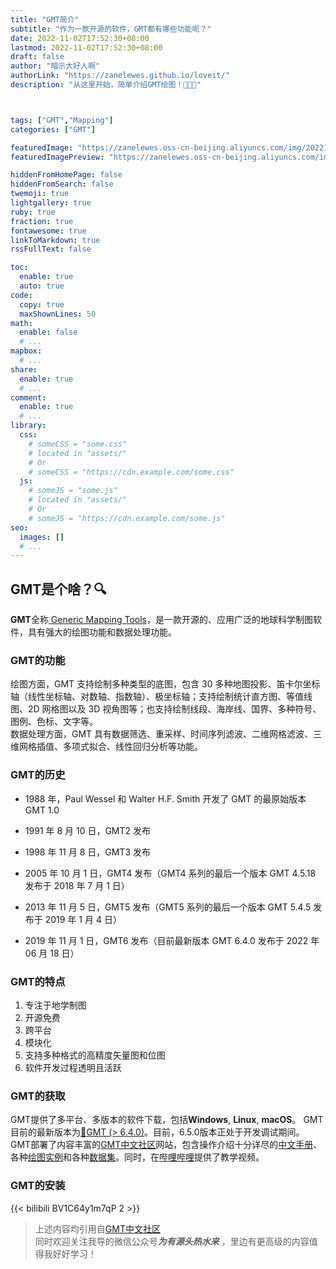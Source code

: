 ```yaml
---
title: "GMT简介"
subtitle: "作为一款开源的软件，GMT都有哪些功能呢？"
date: 2022-11-02T17:52:30+08:00
lastmod: 2022-11-02T17:52:30+08:00
draft: false
author: "暗示大好人啊"
authorLink: "https://zanelewes.github.io/loveit/"
description: "从这里开始，简单介绍GMT绘图！👨🏽‍💻"



tags: ["GMT","Mapping"]
categories: ["GMT"]

featuredImage: "https://zanelewes.oss-cn-beijing.aliyuncs.com/img/202210250831572.png"
featuredImagePreview: "https://zanelewes.oss-cn-beijing.aliyuncs.com/img/202210250831572.png"

hiddenFromHomePage: false
hiddenFromSearch: false
twemoji: true
lightgallery: true
ruby: true
fraction: true
fontawesome: true
linkToMarkdown: true
rssFullText: false

toc:
  enable: true
  auto: true
code:
  copy: true
  maxShownLines: 50
math:
  enable: false
  # ...
mapbox:
  # ...
share:
  enable: true
  # ...
comment:
  enable: true
  # ...
library:
  css:
    # someCSS = "some.css"
    # located in "assets/"
    # Or
    # someCSS = "https://cdn.example.com/some.css"
  js:
    # someJS = "some.js"
    # located in "assets/"
    # Or
    # someJS = "https://cdn.example.com/some.js"
seo:
  images: []
  # ...
---
```

<!--more-->
## GMT是个啥？🔍
**GMT**全称[ Generic Mapping Tools](https://www.generic-mapping-tools.org/)，是一款开源的、应用广泛的地球科学制图软件，具有强大的绘图功能和数据处理功能。
### GMT的功能
绘图方面，GMT 支持绘制多种类型的底图，包含 30 多种地图投影、笛卡尔坐标轴（线性坐标轴、对数轴、指数轴）、极坐标轴；支持绘制统计直方图、等值线图、2D 网格图以及 3D 视角图等；也支持绘制线段、海岸线、国界、多种符号、图例、色标、文字等。
<br>数据处理方面，GMT 具有数据筛选、重采样、时间序列滤波、二维网格滤波、三维网格插值、多项式拟合、线性回归分析等功能。
### GMT的历史
- 1988 年，Paul Wessel 和 Walter H.F. Smith 开发了 GMT 的最原始版本 GMT 1.0

- 1991 年 8 月 10 日，GMT2 发布

- 1998 年 11 月 8 日，GMT3 发布

- 2005 年 10 月 1 日，GMT4 发布（GMT4 系列的最后一个版本 GMT 4.5.18 发布于 2018 年 7 月 1 日）

- 2013 年 11 月 5 日，GMT5 发布（GMT5 系列的最后一个版本 GMT 5.4.5 发布于 2019 年 1 月 4 日）

- 2019 年 11 月 1 日，GMT6 发布（目前最新版本 GMT 6.4.0 发布于 2022 年 06 月 18 日）
### GMT的特点
1. 专注于地学制图
2. 开源免费
3. 跨平台
4. 模块化
5. 支持多种格式的高精度矢量图和位图
6. 软件开发过程透明且活跃
### GMT的获取
GMT提供了多平台、多版本的软件下载，包括**Windows**, **Linux**, **macOS**。
GMT目前的最新版本为[💼GMT (> 6.4.0)](https://docs.gmt-china.org/latest/install/)。目前，6.5.0版本正处于开发调试期间。
GMT部署了内容丰富的[GMT中文社区](https://gmt-china.org/)网站，包含操作介绍十分详尽的[中文手册](https://docs.gmt-china.org/latest/)、各种[绘图实例](https://docs.gmt-china.org/latest/gallery/)和各种[数据集](https://docs.gmt-china.org/latest/dataset-CN/)。同时，在[哔哩哔哩](https://www.bilibili.com/video/BV1C64y1m7qP/)提供了教学视频。
### GMT的安装
{{< bilibili BV1C64y1m7qP 2 >}}
> 上述内容均引用自[GMT中文社区](https://gmt-china.org/)  
> 同时欢迎关注我导的微信公众号***为有源头热水来*** ，里边有更高级的内容值得我好好学习！